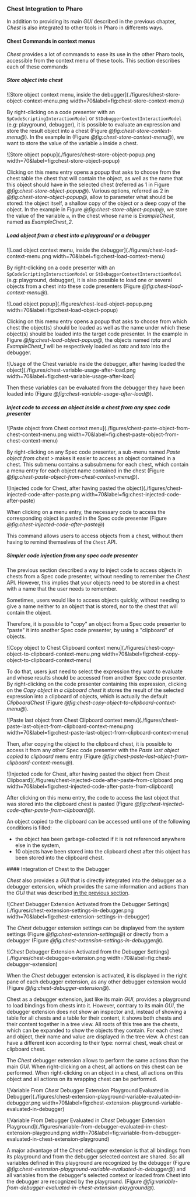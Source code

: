 ### Chest Integration to Pharo

In addition to providing its main _GUI_ described in the previous chapter, _Chest_ is also integrated to other tools in Pharo in differents ways.

#### Chest Commands in context menus

_Chest_ provides a lot of commands to ease its use in the other Pharo tools, accessible from the context menu of these tools.
This section describes each of these commands

##### Store object into chest

![Store object context menu, inside the debugger](./figures/chest-store-object-context-menu.png width=70&label=fig:chest-store-context-menu) 

By right-clicking on a code presenter with an `SpCodeScriptingInteractionModel` or `StDebuggerContextInteractionModel` (e.g: playground, debugger), it is possible to evaluate an expression and store the result object into a chest (Figure *@fig:chest-store-context-menu@*).
In the example in (Figure *@fig:chest-store-context-menu@*), we want to store the value of the variable `a` inside a chest.

![Store object popup](./figures/chest-store-object-popup.png width=70&label=fig:chest-store-object-popup)

Clicking on this menu entry opens a popup that asks to choose from the chest table the chest that will contain the object, as well as the name that this object should have in the selected chest (referred as 1 in Figure *@fig:chest-store-object-popup@*).
Various options, referred as 2 in *@fig:chest-store-object-popup@*, allow to parameter what should be stored: the object itself, a shallow copy of the object or a deep copy of the object.
In the example in Figure *@fig:chest-store-object-popup@*, we store the value of the variable `a`, in the chest whose name is _ExampleChest_, named as _ExampleChest\_2_.

##### Load object from a chest into a playground or a debugger

![Load object context menu, inside the debugger](./figures/chest-load-context-menu.png width=70&label=fig:chest-load-context-menu)

By right-clicking on a code presenter with an `SpCodeScriptingInteractionModel` or `StDebuggerContextInteractionModel` (e.g: playground, debugger), it is also possible to load one or several objects from a chest into these code presenters (Figure *@fig:chest-load-context-menu@*).

![Load object popup](./figures/chest-load-object-popup.png width=70&label=fig:chest-load-object-popup)

Clicking on this menu entry opens a popup that asks to choose from which chest the object(s) should be loaded as well as the name under which these object(s) should be loaded into the target code presenter.
In the example in Figure *@fig:chest-load-object-popup@*, the objects named _tata_ and _ExampleChest\_1_ will be respectively loaded as _tata_ and _toto_ into the debugger.

![Usage of the Chest variable inside the debugger, after having loaded the object](./figures/chest-variable-usage-after-load.png width=70&label=fig:chest-variable-usage-after-load)

Then these variables can be evaluated from the debugger they have been loaded into (Figure *@fig:chest-variable-usage-after-load@*).

##### Inject code to access an object inside a chest from any spec code presenter

![Paste object from Chest context menu](./figures/chest-paste-object-from-chest-context-menu.png width=70&label=fig:chest-paste-object-from-chest-context-menu)

By right-clicking on any Spec code presenter, a sub-menu named _Paste object from chest >_ makes it easier to access an object contained in a chest. 
This submenu contains a subsubmenu for each chest, which contain a menu entry for each object name contained in the chest (Figure *@fig:chest-paste-object-from-chest-context-menu@*).

![Injected code for Chest, after having pasted the object](./figures/chest-injected-code-after-paste.png width=70&label=fig:chest-injected-code-after-paste)

When clicking on a menu entry, the necessary code to access the corresponding object is pasted in the Spec code presenter (Figure *@fig:chest-injected-code-after-paste@*)

This command allows users to access objects from a chest, without them having to remind themselves of the `Chest` API.

##### Simpler code injection from any spec code presenter

The previous section described a way to inject code to access objects in chests from a Spec code presenter, without needing to remember the _Chest_ API.
However, this implies that your objects need to be stored in a chest with a name that the user needs to remember.

Sometimes, users would like to access objects quickly, without needing to give a name neither to an object that is stored, nor to the chest that will contain the object.

Therefore, it is possible to "copy" an object from a Spec code presenter to "paste" it into another Spec code presenter, by using a "clipboard" of objects.

![Copy object to Chest Clipboard context menu](./figures/chest-copy-object-to-clipboard-context-menu.png width=70&label=fig:chest-copy-object-to-clipboard-context-menu)

To do that, users just need to select the expression they want to evaluate and whose results should be accessed from another Spec code presenter. 
By right-clicking on the code presenter containing this expression, clicking on the _Copy object in a clipboard chest_ it stores the result of the selected expression into a clipboard of objects, which is actually the default _ClipboardChest_ (Figure *@fig:chest-copy-object-to-clipboard-context-menu@*).

![Paste last object from Chest Clipboard context menu](./figures/chest-paste-last-object-from-clipboard-context-menu.png width=70&label=fig:chest-paste-last-object-from-clipboard-context-menu)

Then, after copying the object to the clipboard chest, it is possible to access it from any other Spec code presenter with the _Paste last object copied to clipboard_ menu entry (Figure *@fig:chest-paste-last-object-from-clipboard-context-menu@*).

![Injected code for Chest, after having pasted the object from Chest Clipboard](./figures/chest-injected-code-after-paste-from-clipboard.png width=70&label=fig:chest-injected-code-after-paste-from-clipboard)

After clicking on this menu entry, the code to access the last object that was stored into the clipboard chest is pasted (Figure *@fig:chest-injected-code-after-paste-from-clipboard@*).

An object copied to the clipboard can be accessed until one of the following conditions is filled:
- the object has been garbage-collected if it is not referenced anywhere else in the system,
- 10 objects have been stored into the clipboard chest after this object has been stored into the clipboard chest.

#### Integration of Chest to the Debugger

_Chest_ also provides a _GUI_ that is directly integrated into the debugger as a debugger extension, which provides the same information and actions than the _GUI_ that was described [in the previous section](#chest-graphical-user-interface).

![_Chest_ Debugger Extension Activated from the Debugger Settings](./figures/chest-extension-settings-in-debugger.png width=70&label=fig:chest-extension-settings-in-debugger)

The _Chest_ debugger extension settings can be displayed from the system settings (Figure *@fig:chest-extension-settings@*) or directly from a debugger (Figure *@fig:chest-extension-settings-in-debugger@*).

![_Chest_ Debugger Extension Activated from the Debugger Settings](./figures/chest-debugger-extension.png width=70&label=fig:chest-debugger-extension)

When the _Chest_ debugger extension is activated, it is displayed in the right pane of each debugger extension, as any other debugger extension would (Figure *@fig:chest-debugger-extension@*).

Chest as a debugger extension, just like its main _GUI_, provides a playground to load bindings from chests into it.
However, contrary to its main _GUI_, the debugger extension does not show an inspector and, instead of showing a table for all chests and a table for their content, it shows both chests and their content together in a tree view.
All roots of this tree are the chests, which can be expanded to show the objects they contain.
For each chest and object, their name and value are displayed in the tree view.
A chest can have a different icon according to their type: normal chest, weak chest or clipboard chest.

The _Chest_ debugger extension allows to perform the same actions than the main _GUI_.
When right-clicking on a chest, all actions on this chest can be performed.
When right-clicking on an object in a chest, all actions on this object and all actions on its wrapping chest can be performed.

![Variable From _Chest_ Debugger Extension Playground Evaluated in Debugger](./figures/chest-extension-playground-variable-evaluated-in-debugger.png width=70&label=fig:chest-extension-playground-variable-evaluated-in-debugger)

![Variable From Debugger Evaluated in _Chest_ Debugger Extension Playground](./figures/variable-from-debugger-evaluated-in-chest-extension-playground.png width=70&label=fig:variable-from-debugger-evaluated-in-chest-extension-playground)

A major advantage of the _Chest_ debugger extension is that all bindings from its playground and from the debugger selected context are shared. So: all variables defined in this playground are recognized by the debugger (Figure *@fig:chest-extension-playground-variable-evaluated-in-debugger@*) and all variables from the debugger's selected context or loaded from Chest into the debugger are recognized by the playground. (Figure *@fig:variable-from-debugger-evaluated-in-chest-extension-playground@*).


